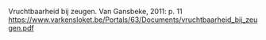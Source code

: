 Vruchtbaarheid bij zeugen. Van Gansbeke, 2011: p. 11 https://www.varkensloket.be/Portals/63/Documents/vruchtbaarheid_bij_zeugen.pdf